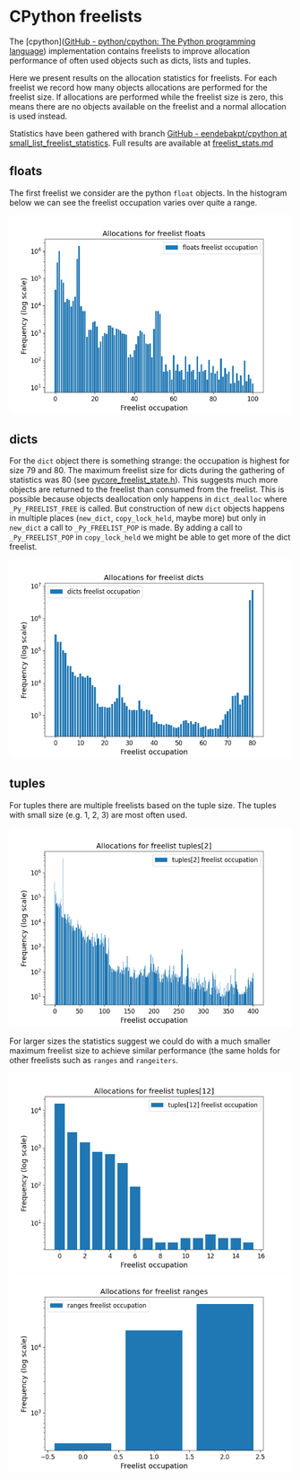 # CPython freelists

The [cpython]([GitHub - python/cpython: The Python programming language](https://github.com/python/cpython/)) implementation contains freelists to improve allocation performance of often used objects such as dicts, lists and tuples.

Here we present results on the allocation statistics for freelists. For each freelist we record how many objects allocations are performed for the freelist size. If allocations are performed while the freelist size is zero, this means there are no objects available on the freelist and a normal allocation is used instead.

Statistics have been gathered with branch [GitHub - eendebakpt/cpython at small_list_freelist_statistics](https://github.com/eendebakpt/cpython/tree/small_list_freelist_statistics).
Full results are available at [freelist_stats.md](freelist_stats.md)

## floats

The first freelist we consider are the python `float` objects. In the histogram below we can see the freelist occupation varies over quite a range. 

![image info](images/freelist_allocations_floats.png)

## dicts

For the `dict` object there is something strange: the occupation is highest for size 79 and 80. The maximum freelist size for dicts during the gathering of statistics was 80 (see [pycore_freelist_state.h](https://github.com/eendebakpt/cpython/blob/48eb543da314229e719543b5542742490165ef4c/Include/internal/pycore_freelist_state.h#L18)). This suggests much more objects are returned to the freelist than consumed from the freelist. This is possible because objects deallocation only happens in `dict_dealloc` where `_Py_FREELIST_FREE` is called. But construction of new `dict` objects happens in multiple places (`new_dict`, `copy_lock_held`, maybe more) but only in `new_dict` a call to `_Py_FREELIST_POP` is made.
By adding a call to `_Py_FREELIST_POP` in `copy_lock_held` we might be able to get more of the dict freelist.

![image info](images/freelist_allocations_dicts.png)


## tuples

For tuples there are multiple freelists based on the tuple size. The tuples with small size (e.g. 1, 2, 3) are most often used.

![image info](images/freelist_allocations_tuples[2].png)

For larger sizes the statistics suggest we could do with a much smaller maximum freelist size to achieve similar performance (the same holds for other freelists such as `ranges` and `rangeiters`.

![image info](images/freelist_allocations_tuples[12].png)
![image info](images/freelist_allocations_ranges.png)


